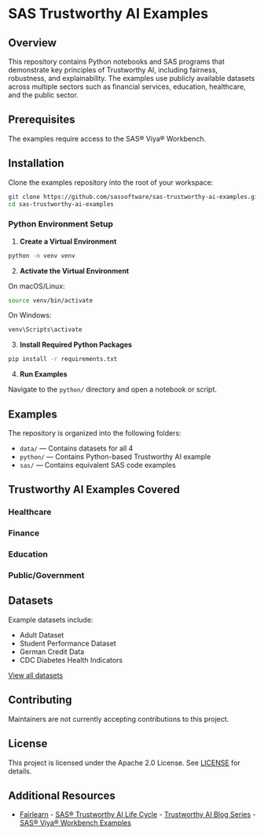# SAS Trustworthy AI Examples

## Overview

This repository contains Python notebooks and SAS programs that demonstrate key principles of Trustworthy AI, including fairness, robustness, and explainability. The examples use publicly available datasets across multiple sectors such as financial services, education, healthcare, and the public sector.

## Prerequisites

The examples require access to the SAS® Viya® Workbench.

## Installation

Clone the examples repository into the root of your workspace:

```bash
git clone https://github.com/sassoftware/sas-trustworthy-ai-examples.git
cd sas-trustworthy-ai-examples
```

### Python Environment Setup

1. **Create a Virtual Environment**

```bash
python -m venv venv
```

2. **Activate the Virtual Environment**

On macOS/Linux:

```bash
source venv/bin/activate
```

On Windows:

```bash
venv\Scripts\activate
```

3. **Install Required Python Packages**

```bash
pip install -r requirements.txt
```

4. **Run Examples**

Navigate to the `python/` directory and open a notebook or script.

## Examples

The repository is organized into the following folders:

- `data/` — Contains datasets for all 4 
- `python/` — Contains Python-based Trustworthy AI example 
- `sas/` — Contains equivalent SAS code examples

## Trustworthy AI Examples Covered

### Healthcare

### Finance

### Education

### Public/Government

## Datasets

Example datasets include:

- Adult Dataset
- Student Performance Dataset
- German Credit Data
- CDC Diabetes Health Indicators

[View all datasets](data/README.md)

## Contributing

Maintainers are not currently accepting contributions to this project.

## License

This project is licensed under the Apache 2.0 License. See [LICENSE](LICENSE) for details.

## Additional Resources

- [Fairlearn](https://fairlearn.org/) - [SAS® Trustworthy AI Life
  Cycle](https://github.com/sassoftware/sas-trustworthy-ai-life-cycle) - [Trustworthy AI Blog
  Series](https://blogs.sas.com/content/tag/trustworthy-ai-toolkit/) - [SAS® Viya® Workbench
  Examples](https://github.com/sassoftware/sas-viya-workbench-examples)
